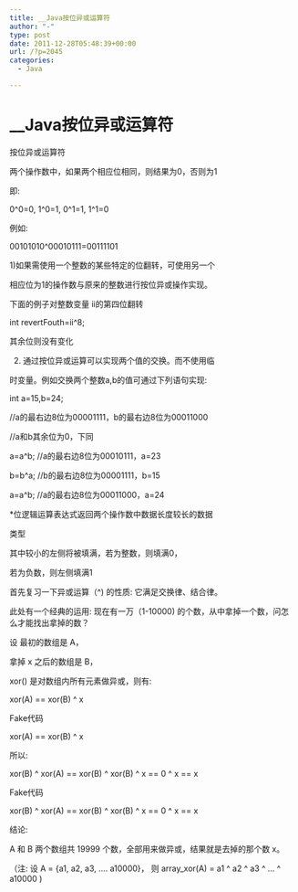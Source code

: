 ```yaml
---
title: __Java按位异或运算符
author: "-"
type: post
date: 2011-12-28T05:48:39+00:00
url: /?p=2045
categories:
  - Java

---
```

# __Java按位异或运算符
按位异或运算符

两个操作数中，如果两个相应位相同，则结果为0，否则为1
  
即: 
  
0^0=0, 1^0=1, 0^1=1, 1^1=0
  
例如: 
  
00101010^00010111=00111101
  
1)如果需使用一个整数的某些特定的位翻转，可使用另一个
  
相应位为1的操作数与原来的整数进行按位异或操作实现。
  
下面的例子对整数变量 ii的第四位翻转
  
int revertFouth=ii^8;
  
其余位则没有变化
  
2) 通过按位异或运算可以实现两个值的交换。而不使用临
  
时变量。例如交换两个整数a,b的值可通过下列语句实现: 
  
int a=15,b=24;
  
//a的最右边8位为00001111，b的最右边8位为00011000
  
//a和b其余位为0，下同
  
a=a^b; //a的最右边8位为00010111，a=23
  
b=b^a; //b的最右边8位为00001111，b=15
  
a=a^b; //a的最右边8位为00011000，a=24
  
*位逻辑运算表达式返回两个操作数中数据长度较长的数据
  
类型
  
其中较小的左侧将被填满，若为整数，则填满0，
  
若为负数，则左侧填满1

首先复习一下异或运算（^) 的性质: 它满足交换律、结合律。
  
此处有一个经典的运用: 现在有一万（1-10000) 的个数，从中拿掉一个数，问怎么才能找出拿掉的数？

设 最初的数组是 A，
  
拿掉 x 之后的数组是 B，
  
xor() 是对数组内所有元素做异或，则有: 
  
xor(A) == xor(B) ^ x
  
Fake代码
  
xor(A) == xor(B) ^ x

所以: 
  
xor(B) ^ xor(A) == xor(B) ^ xor(B) ^ x == 0 ^ x == x
  
Fake代码
  
xor(B) ^ xor(A) == xor(B) ^ xor(B) ^ x == 0 ^ x == x

结论: 
  
A 和 B 两个数组共 19999 个数，全部用来做异或，结果就是去掉的那个数 x。

（注: 设 A = {a1, a2, a3, .... a10000}， 则 array_xor(A) = a1 ^ a2 ^ a3 ^ ... ^ a10000 ) 